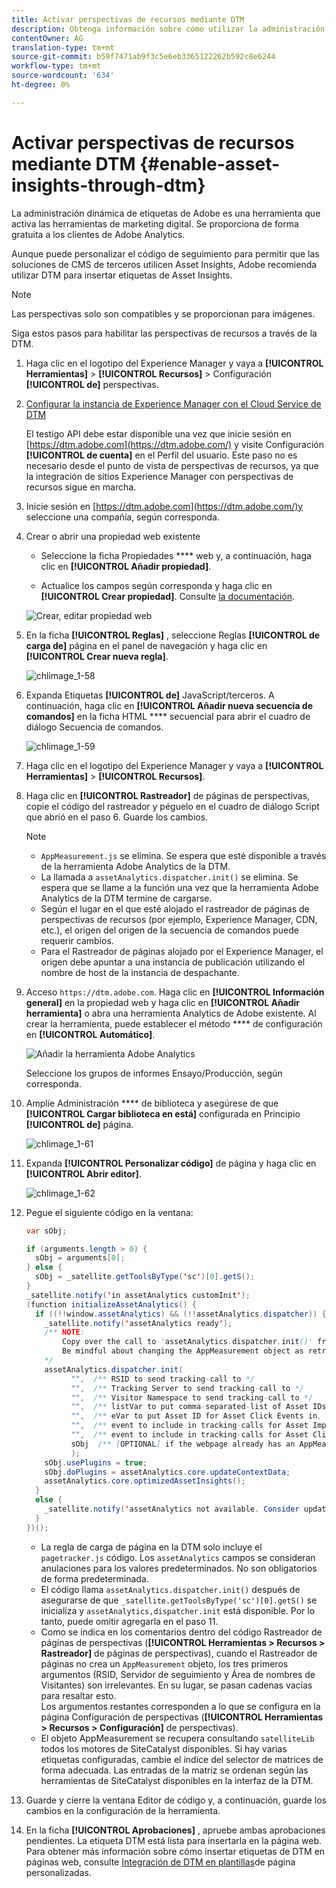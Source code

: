 ```yaml
---
title: Activar perspectivas de recursos mediante DTM
description: Obtenga información sobre cómo utilizar la administración dinámica de etiquetas (DTM) de Adobe para activar las perspectivas de recursos.
contentOwner: AG
translation-type: tm+mt
source-git-commit: b59f7471ab9f3c5e6eb3365122262b592c8e6244
workflow-type: tm+mt
source-wordcount: '634'
ht-degree: 0%

---
```



# Activar perspectivas de recursos mediante DTM {#enable-asset-insights-through-dtm}

La administración dinámica de etiquetas de Adobe es una herramienta que activa las herramientas de marketing digital. Se proporciona de forma gratuita a los clientes de Adobe Analytics.

Aunque puede personalizar el código de seguimiento para permitir que las soluciones de CMS de terceros utilicen Asset Insights, Adobe recomienda utilizar DTM para insertar etiquetas de Asset Insights.

>[!NOTE]
>
>Las perspectivas solo son compatibles y se proporcionan para imágenes.

Siga estos pasos para habilitar las perspectivas de recursos a través de la DTM.

1. Haga clic en el logotipo del Experience Manager y vaya a **[!UICONTROL Herramientas]** > **[!UICONTROL Recursos]** > Configuración **[!UICONTROL de]** perspectivas.
1. [Configurar la instancia de Experience Manager con el Cloud Service de DTM](/help/sites-administering/dtm.md)

   El testigo API debe estar disponible una vez que inicie sesión en [https://dtm.adobe.com](https://dtm.adobe.com/) y visite Configuración **[!UICONTROL de cuenta]** en el Perfil del usuario. Este paso no es necesario desde el punto de vista de perspectivas de recursos, ya que la integración de sitios Experience Manager con perspectivas de recursos sigue en marcha.

1. Inicie sesión en [https://dtm.adobe.com](https://dtm.adobe.com/)y seleccione una compañía, según corresponda.
1. Crear o abrir una propiedad web existente

   * Seleccione la ficha Propiedades **** web y, a continuación, haga clic en **[!UICONTROL Añadir propiedad]**.

   * Actualice los campos según corresponda y haga clic en **[!UICONTROL Crear propiedad]**. Consulte [la documentación](https://helpx.adobe.com/experience-manager/using/dtm.html).

   ![Crear, editar propiedad web](assets/Create-edit-web-property.png)

1. En la ficha **[!UICONTROL Reglas]** , seleccione Reglas **[!UICONTROL de carga de]** página en el panel de navegación y haga clic en **[!UICONTROL Crear nueva regla]**.

   ![chlimage_1-58](assets/chlimage_1-194.png)

1. Expanda Etiquetas **[!UICONTROL de]** JavaScript/terceros. A continuación, haga clic en **[!UICONTROL Añadir nueva secuencia de comandos]** en la ficha HTML **** secuencial para abrir el cuadro de diálogo Secuencia de comandos.

   ![chlimage_1-59](assets/chlimage_1-195.png)

1. Haga clic en el logotipo del Experience Manager y vaya a **[!UICONTROL Herramientas]** > **[!UICONTROL Recursos]**.
1. Haga clic en **[!UICONTROL Rastreador]** de páginas de perspectivas, copie el código del rastreador y péguelo en el cuadro de diálogo Script que abrió en el paso 6. Guarde los cambios.

   >[!NOTE]
   >
   >* `AppMeasurement.js` se elimina. Se espera que esté disponible a través de la herramienta Adobe Analytics de la DTM.
   >* La llamada a `assetAnalytics.dispatcher.init()` se elimina. Se espera que se llame a la función una vez que la herramienta Adobe Analytics de la DTM termine de cargarse.
   >* Según el lugar en el que esté alojado el rastreador de páginas de perspectivas de recursos (por ejemplo, Experience Manager, CDN, etc.), el origen del origen de la secuencia de comandos puede requerir cambios.
   >* Para el Rastreador de páginas alojado por el Experience Manager, el origen debe apuntar a una instancia de publicación utilizando el nombre de host de la instancia de despachante.


1. Acceso `https://dtm.adobe.com`. Haga clic en **[!UICONTROL Información general]** en la propiedad web y haga clic en **[!UICONTROL Añadir herramienta]** o abra una herramienta Analytics de Adobe existente. Al crear la herramienta, puede establecer el método **** de configuración en **[!UICONTROL Automático]**.

   ![Añadir la herramienta Adobe Analytics](assets/Add-Adobe-Analytics-Tool.png)

   Seleccione los grupos de informes Ensayo/Producción, según corresponda.

1. Amplíe Administración **** de biblioteca y asegúrese de que **[!UICONTROL Cargar biblioteca en está]** configurada en Principio **[!UICONTROL de]** página.

   ![chlimage_1-61](assets/chlimage_1-197.png)

1. Expanda **[!UICONTROL Personalizar código]** de página y haga clic en **[!UICONTROL Abrir editor]**.

   ![chlimage_1-62](assets/chlimage_1-198.png)

1. Pegue el siguiente código en la ventana:

   ```Java
   var sObj;
   
   if (arguments.length > 0) {
     sObj = arguments[0];
   } else {
     sObj = _satellite.getToolsByType('sc')[0].getS();
   }
   _satellite.notify('in assetAnalytics customInit');
   (function initializeAssetAnalytics() {
     if ((!!window.assetAnalytics) && (!!assetAnalytics.dispatcher)) {
       _satellite.notify('assetAnalytics ready');
       /** NOTE:
           Copy over the call to 'assetAnalytics.dispatcher.init()' from Assets Pagetracker
           Be mindful about changing the AppMeasurement object as retrieved above.
       */
       assetAnalytics.dispatcher.init(
             "",  /** RSID to send tracking-call to */
             "",  /** Tracking Server to send tracking-call to */
             "",  /** Visitor Namespace to send tracking-call to */
             "",  /** listVar to put comma-separated-list of Asset IDs for Asset Impression Events in tracking-call, e.g. 'listVar1' */
             "",  /** eVar to put Asset ID for Asset Click Events in, e.g. 'eVar3' */
             "",  /** event to include in tracking-calls for Asset Impression Events, e.g. 'event8' */
             "",  /** event to include in tracking-calls for Asset Click Events, e.g. 'event7' */
             sObj  /** [OPTIONAL] if the webpage already has an AppMeasurement object, please include the object here. If unspecified, Pagetracker Core shall create its own AppMeasurement object */
             );
       sObj.usePlugins = true;
       sObj.doPlugins = assetAnalytics.core.updateContextData;
       assetAnalytics.core.optimizedAssetInsights();
     }
     else {
       _satellite.notify('assetAnalytics not available. Consider updating the Custom Page Code', 4);
     }
   })();
   ```

   * La regla de carga de página en la DTM solo incluye el `pagetracker.js` código. Los `assetAnalytics` campos se consideran anulaciones para los valores predeterminados. No son obligatorios de forma predeterminada.
   * El código llama `assetAnalytics.dispatcher.init()` después de asegurarse de que `_satellite.getToolsByType('sc')[0].getS()` se inicializa y `assetAnalytics,dispatcher.init` está disponible. Por lo tanto, puede omitir agregarla en el paso 11.
   * Como se indica en los comentarios dentro del código Rastreador de páginas de perspectivas (**[!UICONTROL Herramientas > Recursos > Rastreador]** de páginas de perspectivas), cuando el Rastreador de páginas no crea un `AppMeasurement` objeto, los tres primeros argumentos (RSID, Servidor de seguimiento y Área de nombres de Visitantes) son irrelevantes. En su lugar, se pasan cadenas vacías para resaltar esto.\
      Los argumentos restantes corresponden a lo que se configura en la página Configuración de perspectivas (**[!UICONTROL Herramientas > Recursos > Configuración]** de perspectivas).
   * El objeto AppMeasurement se recupera consultando `satelliteLib` todos los motores de SiteCatalyst disponibles. Si hay varias etiquetas configuradas, cambie el índice del selector de matrices de forma adecuada. Las entradas de la matriz se ordenan según las herramientas de SiteCatalyst disponibles en la interfaz de la DTM.

1. Guarde y cierre la ventana Editor de código y, a continuación, guarde los cambios en la configuración de la herramienta.
1. En la ficha **[!UICONTROL Aprobaciones]** , apruebe ambas aprobaciones pendientes. La etiqueta DTM está lista para insertarla en la página web. Para obtener más información sobre cómo insertar etiquetas de DTM en páginas web, consulte [Integración de DTM en plantillas](https://blogs.adobe.com/experiencedelivers/experience-management/integrating-dtm-custom-aem6-page-template/)de página personalizadas.
